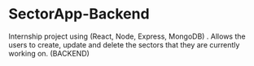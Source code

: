 # SectorApp-Backend
Internship project using (React, Node, Express, MongoDB) . Allows the users to create, update and delete the sectors that they are currently working on. (BACKEND)
